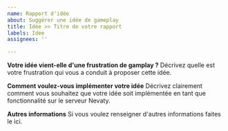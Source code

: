 ```yaml
---
name: Rapport d'idée
about: Suggérer une idée de gameplay
title: Idée >> Titre de votre rapport
labels: Idée
assignees: ''

---
```


**Votre idée vient-elle d'une frustration de gamplay ?**
Décrivez quelle est votre frustration qui vous a conduit à proposer cette idée.

**Comment voulez-vous implémenter votre idée**
Décrivez clairement comment vous souhaitez que votre idée soit implémentée en tant que fonctionnalité sur le serveur Nevaty.

**Autres informations**
Si vous voulez renseigner d'autres informations faites le ici.
